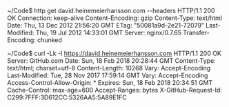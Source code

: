 ~/Code$ http get david.heinemeierhansson.com --headers
HTTP/1.1 200 OK
Connection: keep-alive
Content-Encoding: gzip
Content-Type: text/html
Date: Thu, 13 Dec 2012 21:56:20 GMT
ETag: "50081a9d-2e21-72079"
Last-Modified: Thu, 19 Jul 2012 14:33:01 GMT
Server: nginx/0.7.65
Transfer-Encoding: chunked

~/Code$ curl -Lk -I https://david.heinemeierhansson.com
HTTP/1.1 200 OK
Server: GitHub.com
Date: Sun, 18 Feb 2018 20:28:44 GMT
Content-Type: text/html; charset=utf-8
Content-Length: 10268
Vary: Accept-Encoding
Last-Modified: Tue, 28 Nov 2017 17:59:14 GMT
Vary: Accept-Encoding
Access-Control-Allow-Origin: *
Expires: Sun, 18 Feb 2018 20:34:51 GMT
Cache-Control: max-age=600
Accept-Ranges: bytes
X-GitHub-Request-Id: C299:7FFF:3D612CC:5326AA5:5A89E1FC
